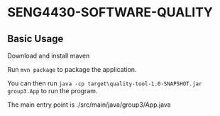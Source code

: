 # SENG4430-SOFTWARE-QUALITY

## Basic Usage

Download and install maven

Run ```mvn package``` to package the application.

You can then run ```java -cp target\quality-tool-1.0-SNAPSHOT.jar group3.App``` to run the program.

The main entry point is ./src/main/java/group3/App.java